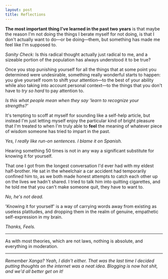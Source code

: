 ```yaml
---
layout: post
title: Reflections
---
```


**The most important thing I've learned in the past two years** is that maybe the reason I'm not doing the things I berate myself for not doing, is that I don't actually want to do—or be doing—them, but something has made me feel like I'm supposed to.

_Sanity Check:_ Is this radical thought actually just radical to me, and a sizeable portion of the population has always understood it to be true?

Once you stop punishing yourself for all the things that at some point you determined were undesirable, something really wonderful starts to happen: you give yourself room to shift your attention—to the best of your ability while also taking into account personal context—to the things that you don't have to _try so hard_ to pay attention to.

_Is this what people mean when they say 'learn to recognize your strengths?'_

It's tempting to scoff at myself for sounding like a self-help article, but instead I'm just letting myself enjoy the particular kind of bright pleasure that I'm treated to when I'm truly able to **feel** the meaning of whatever piece of wisdom someone has tried to impart in the past.

_Yes, I really like run-on sentences. I blame it on Spanish._

Hearing something 50 times is not in any way a significant substitute for knowing it for yourself.

That one I got from the longest conversation I'd ever had with my eldest half-brother. He sat in the wheelchair a car accident had temporarily confined him to, as we both made honest attempts to catch each other up on the lives we hadn't shared. I tried to talk him into quitting cigarettes, and he told me that you can't make someone quit, they have to want to.

_No, he's not dead._

'Knowing it for yourself' is a way of carrying words away from existing as useless platitudes, and dropping them in the realm of genuine, empathetic self-expression in my brain.

_Thanks, Feels._

---

As with most theories, which are not laws, nothing is absolute, and everything in moderation.

---

_Remember Xanga? Yeah, I didn't either. That was the last time I decided putting thoughts on the internet was a neat idea. Blogging is now hot shit, and we'd all better get on it!_
